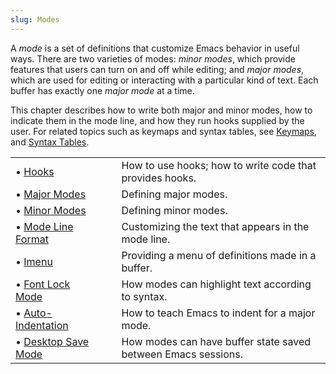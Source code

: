 ```yaml
---
slug: Modes
---
```


A *mode* is a set of definitions that customize Emacs behavior in useful ways. There are two varieties of modes: *minor modes*, which provide features that users can turn on and off while editing; and *major modes*, which are used for editing or interacting with a particular kind of text. Each buffer has exactly one *major mode* at a time.

This chapter describes how to write both major and minor modes, how to indicate them in the mode line, and how they run hooks supplied by the user. For related topics such as keymaps and syntax tables, see [Keymaps](/docs/elisp/Keymaps), and [Syntax Tables](/docs/elisp/Syntax-Tables).

|                                                        |    |                                                               |
| :----------------------------------------------------- | -- | :------------------------------------------------------------ |
| • [Hooks](/docs/elisp/Hooks)                           |    | How to use hooks; how to write code that provides hooks.      |
| • [Major Modes](/docs/elisp/Major-Modes)               |    | Defining major modes.                                         |
| • [Minor Modes](/docs/elisp/Minor-Modes)               |    | Defining minor modes.                                         |
| • [Mode Line Format](/docs/elisp/Mode-Line-Format)     |    | Customizing the text that appears in the mode line.           |
| • [Imenu](/docs/elisp/Imenu)                           |    | Providing a menu of definitions made in a buffer.             |
| • [Font Lock Mode](/docs/elisp/Font-Lock-Mode)         |    | How modes can highlight text according to syntax.             |
| • [Auto-Indentation](/docs/elisp/Auto_002dIndentation) |    | How to teach Emacs to indent for a major mode.                |
| • [Desktop Save Mode](/docs/elisp/Desktop-Save-Mode)   |    | How modes can have buffer state saved between Emacs sessions. |
